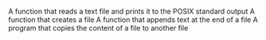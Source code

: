 A function that reads a text file and prints it to the POSIX standard output
A function that creates a file
A function that appends text at the end of a file
A program that copies the content of a file to another file
